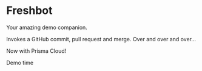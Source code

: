 # Freshbot

Your amazing demo companion.

Invokes a GitHub commit, pull request and merge.  Over and over and over...

Now with Prisma Cloud!

Demo time

